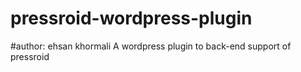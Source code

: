 # pressroid-wordpress-plugin
#author: ehsan khormali
A wordpress plugin to back-end support of pressroid
